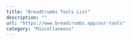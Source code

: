 ```yaml
---
title: "BreadCrumbs Tools List"
description: ""
url: "https://www.breadcrumbs.app/our-tools"
category: "Miscellaneous"
---
```

